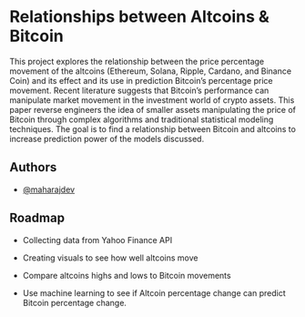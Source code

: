 
# Relationships between Altcoins & Bitcoin

This project explores the relationship between the price percentage movement of the altcoins (Ethereum, Solana, Ripple, Cardano, and Binance Coin) and its effect and its use in prediction Bitcoin’s percentage price movement. Recent literature suggests that Bitcoin’s performance can manipulate market movement in the investment world of crypto assets. This paper reverse engineers the idea of smaller assets manipulating the price of Bitcoin through complex algorithms and traditional statistical modeling techniques. The goal is to find a relationship between Bitcoin and altcoins to increase prediction power of the models discussed.


## Authors

- [@maharajdev](https://github.com/maharajdev)


## Roadmap

- Collecting data from Yahoo Finance API

- Creating visuals to see how well altcoins move

- Compare altcoins highs and lows to Bitcoin movements

- Use machine learning to see if Altcoin percentage change can predict Bitcoin percentage change.

